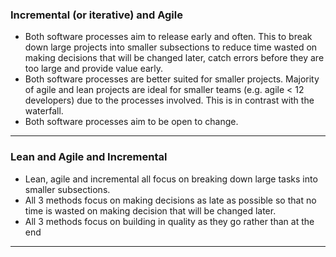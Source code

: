 ### Incremental (or iterative) and Agile
- Both software processes aim to release early and often. This to break down large projects into smaller subsections to reduce time wasted on making decisions that will be changed later, catch errors before they are too large and provide value early.
- Both software processes are better suited for smaller projects. Majority of agile and lean projects are ideal for smaller teams (e.g. agile < 12 developers) due to the processes involved. This is in contrast with the waterfall. 
- Both software processes aim to be open to change.

___
### Lean and Agile and Incremental
-   Lean, agile and incremental all focus on breaking down large tasks into smaller subsections.   
-   All 3 methods focus on making decisions as late as possible so that no time is wasted on making decision that will be changed later.   
-   All 3 methods focus on building in quality as they go rather than at the end

___
